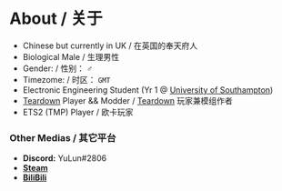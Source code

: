 # About / 关于

- Chinese but currently in UK / 在英国的奉天府人
- Biological Male / 生理男性
- Gender: / 性别： ♂
- Timezome: / 时区： `GMT`
- Electronic Engineering Student (Yr 1 @ [University of Southampton](https://www.southampton.ac.uk/))
- [Teardown](https://store.steampowered.com/app/1167630/) Player && Modder / [Teardown](https://store.steampowered.com/app/1167630/) 玩家兼模组作者
- ETS2 (TMP) Player / 欧卡玩家

### Other Medias / 其它平台

- **Discord:** YuLun#2806
- [**Steam**](https://steamcommunity.com/id/YuLun-bili/)
- [**BiliBili**](https://space.bilibili.com/528483587)

<!---
YuLun-bili/YuLun-bili is a ✨ special ✨ repository because its `README.md` (this file) appears on your GitHub profile.
You can click the Preview link to take a look at your changes.
--->
